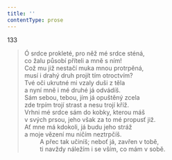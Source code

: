 ```yaml
---
title: ''
contentType: prose
---
```


133

> Ó srdce prokleté, pro něž mé srdce sténá,  
> co žalu působí příteli a mně s ním!  
> Což mu již nestačí muka mnou protrpěná,  
> musí i drahý druh projít tím otroctvím?  
> Tvé oči ukrutné mi vzaly duši z těla  
> a nyní mně i mé druhé já odvádíš.  
> Sám sebou, tebou, jím já opuštěný zcela  
> zde trpím trojí strast a nesu trojí kříž.  
> Vrhni mé srdce sám do kobky, kterou máš  
> v svých prsou, jeho však za to mé propusť již.  
> Ať mne má kdokoli, já budu jeho stráž  
> a moje vězení mu ničím neztrpčíš.  
>          A přec tak učiníš; neboť já, zavřen v tobě,  
>          ti navždy náležím i se vším, co mám v sobě.
